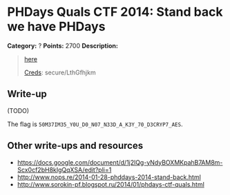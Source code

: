# PHDays Quals CTF 2014: Stand back we have PHDays

**Category:** ?
**Points:** 2700
**Description:**

> [here](http://195.133.87.167)
>
> [Creds](http://ctfarchive.phdays.com/phd4quals/stand%20back%20we%20have%20phdays%20%282700%29/ctf-task-kirill-standback.ova): secure/LthGfhjkm

## Write-up

(TODO)

The flag is `50M37IM35_Y0U_D0_N07_N33D_A_K3Y_70_D3CRYP7_AES`.

## Other write-ups and resources

* <https://docs.google.com/document/d/1j2lQg-yNdyBOXMKpahB7AM8m-Scx0cf2bH8kIgQqXSA/edit?pli=1>
* <http://www.nops.re/2014-01-28-phddays-2014-stand-back.html>
* <http://www.sorokin-pf.blogspot.ru/2014/01/phdays-ctf-quals.html>
